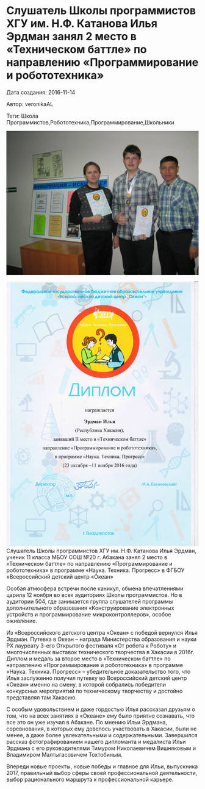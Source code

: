 # Слушатель Школы программистов ХГУ им. Н.Ф. Катанова Илья Эрдман занял 2 место в «Техническом баттле» по направлению «Программирование и робототехника»

Дата создания: 2016-11-14

Автор: veronikaAL

Теги: Школа Программистов,Робототехника,Программирование,Школьники

 ![](../images/ce903cb38c.jpg)

 ![](../images/dfb076f0b4.jpg)Слушатель Школы программистов ХГУ им. Н.Ф. Катанова Илья Эрдман, ученик 11 класса МБОУ СОШ №20 г. Абакана занял 2 место в «Техническом баттле» по направлению «Программирование и робототехника» в программе «Наука. Техника. Прогресс» в ФГБОУ «Всероссийский детский центр «Океан»  
  
Особая атмосфера встречи после каникул, обмена впечатлениями царила 12 ноября во всех аудиториях Школы программистов. Но в аудитории 504, где занимается группа слушателей программы дополнительного образования «Конструирование электронных устройств и программирование микроконтроллеров», особое оживление.  
  
Из «Всероссийского детского центра «Океан» с победой вернулся Илья Эрдман. Путевка в Океан – награда Министерства образования и науки РХ лауреату 3-его Открытого фестиваля «От робота к Роботу» и многочисленных выставок технического творчества в Хакасии в 2016г. Диплом и медаль за второе место в «Техническом баттле» по направлению «Программирование и робототехника» в программе «Наука. Техника. Прогресс» – убедительное доказательство того, что Илья заслуженно получил путевку во Всероссийский детский центр «Океан» именно на смену, в которой собрались победители конкурсных мероприятий по техническому творчеству и достойно представлял там Хакасию.  
  
С особым удовольствием и даже гордостью Илья рассказал друзьям о том, что на всех занятиях в «Океане» ему было приятно сознавать, что все это он уже изучал в Абакане. По мнению Ильи Эрдмана, соревнования, в которых ему довелось участвовать в Хакасии, были не менее, а даже более увлекательными и содержательными. Завершился рассказ фотографированием нашего дипломанта и медалиста Ильи Эрдмана с его руководителями Тимуром Николаевичем Вишняковым и Владимиром Малтыгасовичем Тохтобиным.  
  
Впереди новые проекты, новые победы и главное для Ильи, выпускника 2017, правильный выбор сферы своей профессиональной деятельности, выбор рационального маршрута к профессиональной карьере.

